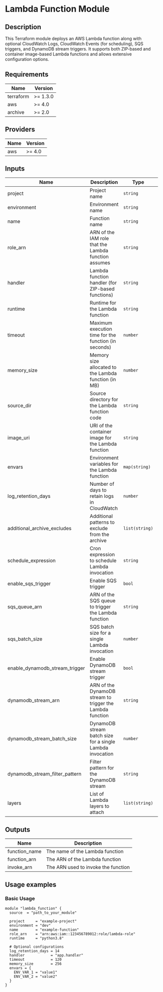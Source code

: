 # Lambda Function Module

## Description

This Terraform module deploys an AWS Lambda function along with optional CloudWatch Logs, CloudWatch Events (for scheduling), SQS triggers, and DynamoDB stream triggers. It supports both ZIP-based and container image-based Lambda functions and allows extensive configuration options.

## Requirements

| Name      | Version  |
|-----------|----------|
| terraform | >= 1.3.0 |
| aws       | >= 4.0   |
| archive   | >= 2.0   |

## Providers

| Name | Version |
|------|---------|
| aws  | >= 4.0  |

## Inputs

| Name                             | Description                                        | Type          | Default                                     | Required |
|----------------------------------|----------------------------------------------------|---------------|---------------------------------------------|:--------:|
| project                          | Project name                                       | `string`      | `-`                                         | yes      |
| environment                      | Environment name                                   | `string`      | `-`                                         | yes      |
| name                             | Function name                                      | `string`      | `-`                                         | yes      |
| role_arn                         | ARN of the IAM role that the Lambda function assumes | `string`      | `-`                                         | yes      |
| handler                          | Lambda function handler (for ZIP-based functions)  | `string`      | `"lambda_function.lambda_handler"`          | no       |
| runtime                          | Runtime for the Lambda function                    | `string`      | `-`                                         | yes      |
| timeout                          | Maximum execution time for the function (in seconds) | `number`      | `300`                                       | no       |
| memory_size                      | Memory size allocated to the Lambda function (in MB) | `number`      | `128`                                       | no       |
| source_dir                       | Source directory for the Lambda function code      | `string`      | `null`                                      | no       |
| image_uri                        | URI of the container image for the Lambda function | `string`      | `null`                                      | no       |
| envars                           | Environment variables for the Lambda function      | `map(string)` | `{}`                                        | no       |
| log_retention_days               | Number of days to retain logs in CloudWatch        | `number`      | `180`                                       | no       |
| additional_archive_excludes      | Additional patterns to exclude from the archive    | `list(string)`| `[]`                                        | no       |
| schedule_expression              | Cron expression to schedule Lambda invocation      | `string`      | `null`                                      | no       |
| enable_sqs_trigger               | Enable SQS trigger                                 | `bool`        | `false`                                     | no       |
| sqs_queue_arn                    | ARN of the SQS queue to trigger the Lambda function | `string`      | `null`                                      | no       |
| sqs_batch_size                   | SQS batch size for a single Lambda invocation      | `number`      | `10`                                        | no       |
| enable_dynamodb_stream_trigger   | Enable DynamoDB stream trigger                     | `bool`        | `false`                                     | no       |
| dynamodb_stream_arn              | ARN of the DynamoDB stream to trigger the Lambda function | `string`      | `null`                                      | no       |
| dynamodb_stream_batch_size       | DynamoDB stream batch size for a single Lambda invocation | `number`      | `100`                                       | no       |
| dynamodb_stream_filter_pattern   | Filter pattern for the DynamoDB stream             | `string`      | `null`                                      | no       |
| layers                           | List of Lambda layers to attach                    | `list(string)`| `[]`                                        | no       |

## Outputs

| Name          | Description                        |
|---------------|------------------------------------|
| function_name | The name of the Lambda function    |
| function_arn  | The ARN of the Lambda function     |
| invoke_arn    | The ARN used to invoke the function|

## Usage examples

### Basic Usage

```hcl
module "lambda_function" {
  source  = "path_to_your_module"
  
  project     = "example-project"
  environment = "dev"
  name        = "example-function"
  role_arn    = "arn:aws:iam::123456789012:role/lambda-role"
  runtime     = "python3.8"

  # Optional configurations
  log_retention_days = 14
  handler            = "app.handler"
  timeout            = 120
  memory_size        = 256
  envars = {
    ENV_VAR_1 = "value1"
    ENV_VAR_2 = "value2"
  }
}
